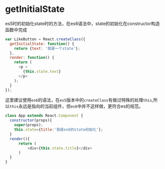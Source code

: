 # getInitialState
es5时的初始化state时的方法，在es6语法中，state的初始化在constructor构造函数中完成
```js
var LikeButton = React.createClass({
  getInitialState: function() {
    return {text: '我是一个state'};
  },
  render: function() {
    return (
      <p >
        {this.state.text}
      </p>
    );
  }
});
```
这里建议使用`es6`的语法，在`es5`版本中的`createClass`有做过特殊的处理`this`,所以`this`永远是指向的当前组件，但`es6`中并不这样做，更符合es的规范。
```js
class App extends React.Component {
  constructor(props){
    super(props);
    this.state={title:'我是es6的state初始化'};
  }
  render(){
      return (
          <div>{this.state.title}</div>
      )
  }
}
```